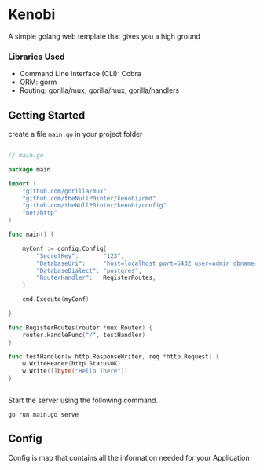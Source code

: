 # Kenobi
A simple golang web template that gives you a high ground

### Libraries Used
* Command Line Interface (CLI): Cobra
* ORM: gorm
* Routing: gorilla/mux, gorilla/mux, gorilla/handlers


## Getting Started

create a file `main.go` in your project folder


```go

// main.go

package main

import (
	"github.com/gorilla/mux"
	"github.com/theNullP0inter/kenobi/cmd"
	"github.com/theNullP0inter/kenobi/config"
	"net/http"
)

func main() {

	myConf := config.Config{
		"SecretKey":       "123",
		"DatabaseUri":     "host=localhost port=5432 user=admin dbname=test password=adminpassword sslmode=disable",
		"DatabaseDialect": "postgres",
		"RouterHandler":   RegisterRoutes,
	}

	cmd.Execute(myConf)

}

func RegisterRoutes(router *mux.Router) {
	router.HandleFunc("/", testHandler)
}

func testHandler(w http.ResponseWriter, req *http.Request) {
	w.WriteHeader(http.StatusOK)
	w.Write([]byte("Hello There"))
}



``` 

Start the server using the following command.

``` go run main.go serve ```


## Config

Config is map that contains all the information needed for your Application






